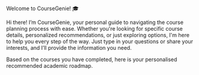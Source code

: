 Welcome to CourseGenie! 🎓

Hi there! I’m CourseGenie, your personal guide to navigating the course planning process with ease. Whether you're looking for specific course details, personalized recommendations, or just exploring options, I'm here to help you every step of the way. Just type in your questions or share your interests, and I’ll provide the information you need.

Based on the courses you have completed, here is your personalised recommended academic roadmap.